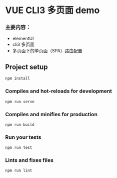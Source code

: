 # VUE CLI3 多页面 demo

### 主要内容：
* elementUI
* cli3 多页面
* 多页面下的单页面（SPA）路由配置

## Project setup
```
npm install
```

### Compiles and hot-reloads for development
```
npm run serve
```

### Compiles and minifies for production
```
npm run build
```

### Run your tests
```
npm run test
```

### Lints and fixes files
```
npm run lint
```
